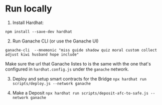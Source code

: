 # Run locally

1. Install Hardhat:

`npm install --save-dev hardhat`

2. Run Ganache CLI (or use the Ganache UI)

`ganache-cli  --mnemonic "miss guide shadow quiz moral custom collect adjust kiwi husband hope include"`

Make sure the url that Ganache listes to is the same with the one that's configured in `hardhat.config.js` under the `ganache` network.

3. Deploy and setup smart contracts for the Bridge
`npx hardhat run scripts/deploy.js --network ganache`

4. Make a Deposit
`npx hardhat run scripts/deposit-afc-to-safe.js --network ganache`

